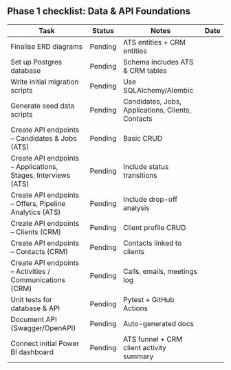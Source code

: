 ## Phase 1 checklist: Data & API Foundations

| Task                                                          | Status  | Notes                                             | Date |
| ------------------------------------------------------------- | ------- | ------------------------------------------------- | ---- |
| Finalise ERD diagrams                                         | Pending | ATS entities + CRM entities                       |      |
| Set up Postgres database                                      | Pending | Schema includes ATS & CRM tables                  |      |
| Write initial migration scripts                               | Pending | Use SQLAlchemy/Alembic                            |      |
| Generate seed data scripts                                    | Pending | Candidates, Jobs, Applications, Clients, Contacts |      |
| Create API endpoints – Candidates & Jobs (ATS)                | Pending | Basic CRUD                                        |      |
| Create API endpoints – Applications, Stages, Interviews (ATS) | Pending | Include status transitions                        |      |
| Create API endpoints – Offers, Pipeline Analytics (ATS)       | Pending | Include drop-off analysis                         |      |
| Create API endpoints – Clients (CRM)                          | Pending | Client profile CRUD                               |      |
| Create API endpoints – Contacts (CRM)                         | Pending | Contacts linked to clients                        |      |
| Create API endpoints – Activities / Communications (CRM)      | Pending | Calls, emails, meetings log                       |      |
| Unit tests for database & API                                 | Pending | Pytest + GitHub Actions                           |      |
| Document API (Swagger/OpenAPI)                                | Pending | Auto-generated docs                               |      |
| Connect initial Power BI dashboard                            | Pending | ATS funnel + CRM client activity summary          |      |
